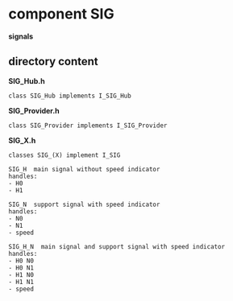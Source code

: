 # component SIG
**signals**

## directory content

**SIG_Hub.h**
```
class SIG_Hub implements I_SIG_Hub
```

**SIG_Provider.h**
```
class SIG_Provider implements I_SIG_Provider
```

**SIG_X.h**
```
classes SIG_(X) implement I_SIG

SIG_H  main signal without speed indicator
handles:
- H0
- H1

SIG_N  support signal with speed indicator
handles:
- N0
- N1
- speed

SIG_H_N  main signal and support signal with speed indicator
handles:
- H0 N0
- H0 N1
- H1 N0
- H1 N1
- speed
```
